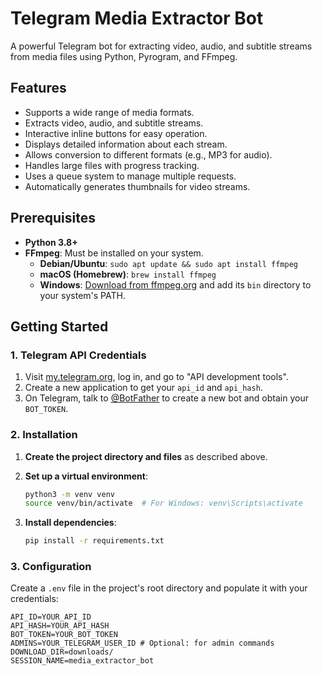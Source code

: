 # Telegram Media Extractor Bot

A powerful Telegram bot for extracting video, audio, and subtitle streams from media files using Python, Pyrogram, and FFmpeg.

## Features

- Supports a wide range of media formats.
- Extracts video, audio, and subtitle streams.
- Interactive inline buttons for easy operation.
- Displays detailed information about each stream.
- Allows conversion to different formats (e.g., MP3 for audio).
- Handles large files with progress tracking.
- Uses a queue system to manage multiple requests.
- Automatically generates thumbnails for video streams.

## Prerequisites

- **Python 3.8+**
- **FFmpeg**: Must be installed on your system.
  - **Debian/Ubuntu**: `sudo apt update && sudo apt install ffmpeg`
  - **macOS (Homebrew)**: `brew install ffmpeg`
  - **Windows**: [Download from ffmpeg.org](https://ffmpeg.org/download.html) and add its `bin` directory to your system's PATH.

## Getting Started

### 1. Telegram API Credentials

1.  Visit [my.telegram.org](https://my.telegram.org), log in, and go to "API development tools".
2.  Create a new application to get your `api_id` and `api_hash`.
3.  On Telegram, talk to [@BotFather](https://t.me/BotFather) to create a new bot and obtain your `BOT_TOKEN`.

### 2. Installation

1.  **Create the project directory and files** as described above.

2.  **Set up a virtual environment**:
    ```bash
    python3 -m venv venv
    source venv/bin/activate  # For Windows: venv\Scripts\activate
    ```

3.  **Install dependencies**:
    ```bash
    pip install -r requirements.txt
    ```

### 3. Configuration

Create a `.env` file in the project's root directory and populate it with your credentials:

```env
API_ID=YOUR_API_ID
API_HASH=YOUR_API_HASH
BOT_TOKEN=YOUR_BOT_TOKEN
ADMINS=YOUR_TELEGRAM_USER_ID # Optional: for admin commands
DOWNLOAD_DIR=downloads/
SESSION_NAME=media_extractor_bot
